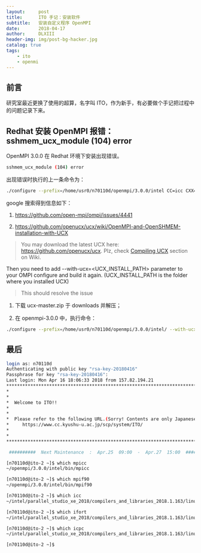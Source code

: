 ```yaml
---
layout:     post
title:      ITO 手记：安装软件
subtitle:   安装自定义程序 OpenMPI
date:       2018-04-17
author:     DLXIII
header-img: img/post-bg-hacker.jpg
catalog: true
tags:
    - ito
    - openmi
---
```



## 前言

研究室最近更换了使用的超算，名字叫 ITO，作为新手，有必要做个手记把过程中的问题记录下来。

## Redhat 安装 OpenMPI 报错：sshmem_ucx_module (104) error
OpenMPI 3.0.0 在 Redhat 环境下安装出现错误。

~~~ bash
sshmem_ucx_module (104) error
~~~

出现错误时执行的上一条命令为：

~~~ bash
./configure --prefix=/home/usr0/n70110d/openmpi/3.0.0/intel CC=icc CXX=icpc FC=ifort F77=ifort
~~~

<!--more-->

google 搜索得到信息如下：

1. https://github.com/open-mpi/ompi/issues/4441

2. https://github.com/openucx/ucx/wiki/OpenMPI-and-OpenSHMEM-installation-with-UCX

> You may download the latest UCX here: https://github.com/openucx/ucx. Plz, check [Compiling UCX](https://github.com/openucx/ucx/wiki/OpenMPI-and-OpenSHMEM-installation-with-UCX "Compiling UCX") section on Wiki.
> 
Then you need to add --with-ucx=<UCX_INSTALL_PATH> parameter to your OMPI configure and build it again. (UCX_INSTALL_PATH is the folder where you installed UCX)

> This should resolve the issue

1. 下载 ucx-master.zip 于 downloads 并解压；

2. 在 openmpi-3.0.0 中，执行命令：

~~~ bash
./configure --prefix=/home/usr0/n70110d/openmpi/3.0.0/intel/ --with-ucx=/home/usr0/n70110d/downloads/ucx-master/install CC=icc CXX=icpc FC=ifort F77=ifort
~~~

## 最后

~~~ bash
login as: n70110d
Authenticating with public key "rsa-key-20180416"
Passphrase for key "rsa-key-20180416":
Last login: Mon Apr 16 18:06:33 2018 from 157.82.194.21
*******************************************************************************
*                                                                             *
*                                                                             *
*  Welcome to ITO!!                                                           *
*                                                                             *
*                                                                             *
*  Please refer to the following URL.(Sorry! Contents are only Japanese.)     *
*     https://www.cc.kyushu-u.ac.jp/scp/system/ITO/                           *
*                                                                             *
*                                                                             *
*******************************************************************************

 ##########  Next Maintenance  :  Apr.25  09:00  -  Apr.27  15:00  ##########

[n70110d@ito-2 ~]$ which mpicc
~/openmpi/3.0.0/intel/bin/mpicc

[n70110d@ito-2 ~]$ which mpif90
~/openmpi/3.0.0/intel/bin/mpif90

[n70110d@ito-2 ~]$ which icc
~/intel/parallel_studio_xe_2018/compilers_and_libraries_2018.1.163/linux/bin/intel64/icc

[n70110d@ito-2 ~]$ which ifort
~/intel/parallel_studio_xe_2018/compilers_and_libraries_2018.1.163/linux/bin/intel64/ifort

[n70110d@ito-2 ~]$ which icpc
~/intel/parallel_studio_xe_2018/compilers_and_libraries_2018.1.163/linux/bin/intel64/icpc

[n70110d@ito-2 ~]$

~~~
